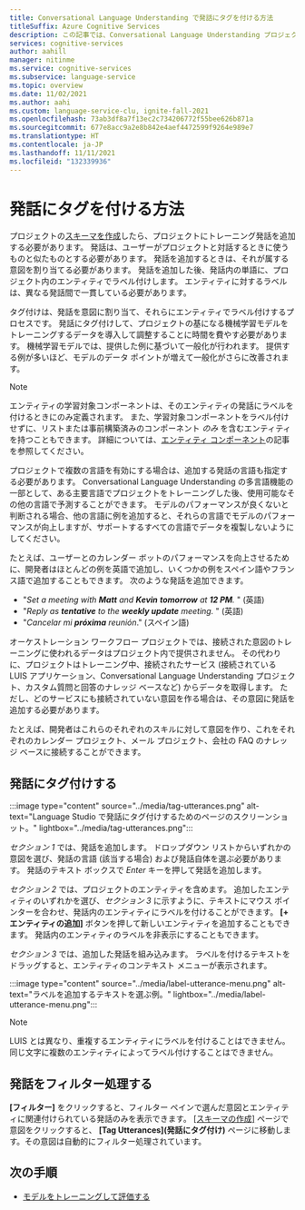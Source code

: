 ```yaml
---
title: Conversational Language Understanding で発話にタグを付ける方法
titleSuffix: Azure Cognitive Services
description: この記事では、Conversational Language Understanding プロジェクトで発話にタグを付ける方法について説明します
services: cognitive-services
author: aahill
manager: nitinme
ms.service: cognitive-services
ms.subservice: language-service
ms.topic: overview
ms.date: 11/02/2021
ms.author: aahi
ms.custom: language-service-clu, ignite-fall-2021
ms.openlocfilehash: 73ab3df8a7f13ec2c734206772f55bee626b871a
ms.sourcegitcommit: 677e8acc9a2e8b842e4aef4472599f9264e989e7
ms.translationtype: HT
ms.contentlocale: ja-JP
ms.lasthandoff: 11/11/2021
ms.locfileid: "132339936"
---
```

# <a name="how-to-tag-utterances"></a>発話にタグを付ける方法

プロジェクトの[スキーマを作成](build-schema.md)したら、プロジェクトにトレーニング発話を追加する必要があります。 発話は、ユーザーがプロジェクトと対話するときに使うものと似たものとする必要があります。 発話を追加するときは、それが属する意図を割り当てる必要があります。 発話を追加した後、発話内の単語に、プロジェクト内のエンティティでラベル付けします。 エンティティに対するラベルは、異なる発話間で一貫している必要があります。

タグ付けは、発話を意図に割り当て、それらにエンティティでラベル付けするプロセスです。 発話にタグ付けして、プロジェクトの基になる機械学習モデルをトレーニングするデータを導入して調整することに時間を費やす必要があります。 機械学習モデルでは、提供した例に基づいて一般化が行われます。 提供する例が多いほど、モデルのデータ ポイントが増えて一般化がさらに改善されます。

> [!NOTE]
>  エンティティの学習対象コンポーネントは、そのエンティティの発話にラベルを付けるときにのみ定義されます。 また、学習対象コンポーネントをラベル付けせずに、リストまたは事前構築済みのコンポーネント _のみ_ を含むエンティティを持つこともできます。 詳細については、[エンティティ コンポーネント](../concepts/entity-components.md)の記事を参照してください。

プロジェクトで複数の言語を有効にする場合は、追加する発話の言語も指定する必要があります。 Conversational Language Understanding の多言語機能の一部として、ある主要言語でプロジェクトをトレーニングした後、使用可能なその他の言語で予測することができます。 モデルのパフォーマンスが良くないと判断される場合、他の言語に例を追加すると、それらの言語でモデルのパフォーマンスが向上しますが、サポートするすべての言語でデータを複製しないようにしてください。 

たとえば、ユーザーとのカレンダー ボットのパフォーマンスを向上させるために、開発者はほとんどの例を英語で追加し、いくつかの例をスペイン語やフランス語で追加することもできます。 次のような発話を追加できます。

* "_Set a meeting with **Matt** and **Kevin** **tomorrow** at **12 PM**._ " (英語)
* "_Reply as **tentative** to the **weekly update** meeting._ " (英語)
* "_Cancelar mi **próxima** reunión_." (スペイン語)

オーケストレーション ワークフロー プロジェクトでは、接続された意図のトレーニングに使われるデータはプロジェクト内で提供されません。 その代わりに、プロジェクトはトレーニング中、接続されたサービス (接続されている LUIS アプリケーション、Conversational Language Understanding プロジェクト、カスタム質問と回答のナレッジ ベースなど) からデータを取得します。 ただし、どのサービスにも接続されていない意図を作る場合は、その意図に発話を追加する必要があります。

たとえば、開発者はこれらのそれぞれのスキルに対して意図を作り、これをそれぞれのカレンダー プロジェクト、メール プロジェクト、会社の FAQ のナレッジ ベースに接続することができます。 

## <a name="tag-utterances"></a>発話にタグ付けする

:::image type="content" source="../media/tag-utterances.png" alt-text="Language Studio で発話にタグ付けするためのページのスクリーンショット。" lightbox="../media/tag-utterances.png":::

*セクション 1* では、発話を追加します。 ドロップダウン リストからいずれかの意図を選び、発話の言語 (該当する場合) および発話自体を選ぶ必要があります。 発話のテキスト ボックスで *Enter* キーを押して発話を追加します。

*セクション 2* では、プロジェクトのエンティティを含めます。 追加したエンティティのいずれかを選び、*セクション 3* に示すように、テキストにマウス ポインターを合わせ、発話内のエンティティにラベルを付けることができます。 **[+ エンティティの追加]** ボタンを押して新しいエンティティを追加することもできます。 発話内のエンティティのラベルを非表示にすることもできます。 

*セクション 3* では、追加した発話を組み込みます。 ラベルを付けるテキストをドラッグすると、エンティティのコンテキスト メニューが表示されます。

:::image type="content" source="../media/label-utterance-menu.png" alt-text="ラベルを追加するテキストを選ぶ例。" lightbox="../media/label-utterance-menu.png":::

> [!NOTE]
> LUIS とは異なり、重複するエンティティにラベルを付けることはできません。 同じ文字に複数のエンティティによってラベル付けすることはできません。

## <a name="filter-utterances"></a>発話をフィルター処理する

**[フィルター]** をクリックすると、フィルター ペインで選んだ意図とエンティティに関連付けられている発話のみを表示できます。
[[スキーマの作成]](./build-schema.md) ページで意図をクリックすると、 **[Tag Utterances]\(発話にタグ付け\)** ページに移動します。その意図は自動的にフィルター処理されています。 

## <a name="next-steps"></a>次の手順
* [モデルをトレーニングして評価する](./train-model.md)
